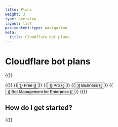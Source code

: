 ```yaml
---
title: Plans
weight: 3
type: overview
layout: list
pcx-content-type: navigation
meta:
  title: Cloudflare bot plans
---
```


# Cloudflare bot plans

{{<render file="_plan-intro.md">}}

{{<button-group>}}
{{<button type="primary" href="/bots/plans/free/">}}
Free
{{</button>}}
{{<button type="primary" href="/bots/plans/pro/">}}
Pro
{{</button>}}
{{<button type="primary" href="/bots/plans/biz-and-ent/">}}
Business
{{</button>}}
{{<button type="primary" href="/bots/plans/bm-subscription/">}}
Bot Management for Enterprise
{{</button>}}
{{</button-group>}}

## How do I get started?

{{<render file="_plan-get-started.md">}}
